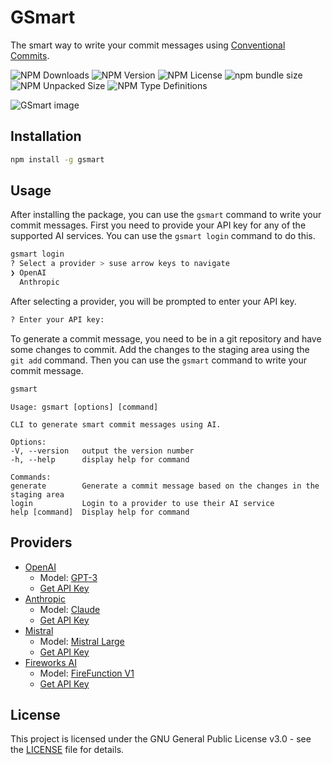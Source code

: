 # GSmart
The smart way to write your commit messages using [Conventional Commits](https://www.conventionalcommits.org/).

![NPM Downloads](https://img.shields.io/npm/dm/gsmart)
![NPM Version](https://img.shields.io/npm/v/gsmart)
![NPM License](https://img.shields.io/npm/l/gsmart)
![npm bundle size](https://img.shields.io/bundlephobia/minzip/gsmart)
![NPM Unpacked Size](https://img.shields.io/npm/unpacked-size/gsmart)
![NPM Type Definitions](https://img.shields.io/npm/types/gsmart)

![GSmart image](https://repository-images.githubusercontent.com/827045490/756cb1d5-9572-4cc2-be37-0459da007c1a)

## Installation
```bash
npm install -g gsmart
```

## Usage
After installing the package, you can use the `gsmart` command to write your commit messages.
First you need to provide your API key for any of the supported AI services. You can use the `gsmart login` command to do this.
```bash
gsmart login
? Select a provider > suse arrow keys to navigate
❯ OpenAI
  Anthropic
```

After selecting a provider, you will be prompted to enter your API key.
```bash
? Enter your API key:
```

To generate a commit message, you need to be in a git repository and have some changes to commit.
Add the changes to the staging area using the `git add` command. Then you can use the `gsmart` command to write your commit message.
```bash
gsmart
```

```
Usage: gsmart [options] [command]

CLI to generate smart commit messages using AI.

Options:
-V, --version   output the version number
-h, --help      display help for command

Commands:
generate        Generate a commit message based on the changes in the staging area
login           Login to a provider to use their AI service
help [command]  Display help for command
```

## Providers
- [OpenAI](https://openai.com/)
  - Model: [GPT-3](https://platform.openai.com/docs/models/gpt-3-5-turbo)
  - [Get API Key](https://platform.openai.com/api-keys)
- [Anthropic](https://www.anthropic.com/)
  - Model: [Claude](https://www.anthropic.com/claude)
  - [Get API Key](https://console.anthropic.com/settings/keys)
- [Mistral](https://www.mistral.ai/)
  - Model: [Mistral Large](https://mistral.ai/technology/#models)
  - [Get API Key](https://console.mistral.ai/api-keys/)
- [Fireworks AI](https://fireworks.ai)
  - Model: [FireFunction V1](https://fireworks.ai/models/fireworks/firefunction-v1)
  - [Get API Key](https://fireworks.ai/api-keys)

## License
This project is licensed under the GNU General Public License v3.0 - see the [LICENSE](LICENSE) file for details.
